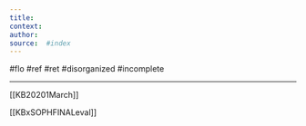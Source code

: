 ```yaml
---
title:   
context: 
author:  
source:  #index
---
```


#flo #ref #ret 
#disorganized #incomplete

---



[[KB20201March]]

[[KBxSOPHFINALeval]]